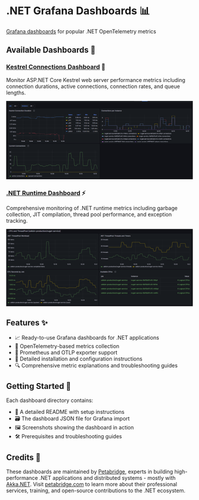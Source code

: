 # .NET Grafana Dashboards 📊
[Grafana dashboards](https://grafana.com/) for popular .NET OpenTelemetry metrics

## Available Dashboards 🎯

### [Kestrel Connections Dashboard](kestrel/README.md) 🚀
Monitor ASP.NET Core Kestrel web server performance metrics including connection durations, active connections, connection rates, and queue lengths.

![Kestrel Dashboard](kestrel/screenshots/kestrel-connections-dashboard.png)

### [.NET Runtime Dashboard](runtime/README.md) ⚡
Comprehensive monitoring of .NET runtime metrics including garbage collection, JIT compilation, thread pool performance, and exception tracking.

![Runtime Dashboard](runtime/screenshots/dotnet-threadpool-cpu-dashboard.png)

## Features ✨

- 📈 Ready-to-use Grafana dashboards for .NET applications
- 📡 OpenTelemetry-based metrics collection
- 🔌 Prometheus and OTLP exporter support
- 📝 Detailed installation and configuration instructions
- 🔍 Comprehensive metric explanations and troubleshooting guides

## Getting Started 🚦

Each dashboard directory contains:
- 📖 A detailed README with setup instructions
- 🗃️ The dashboard JSON file for Grafana import
- 🖼️ Screenshots showing the dashboard in action
- 🛠️ Prerequisites and troubleshooting guides

## Credits 🙌

These dashboards are maintained by [Petabridge](https://petabridge.com/), experts in building high-performance .NET applications and distributed systems - mostly with [Akka.NET](https://getakka.net/). Visit [petabridge.com](https://petabridge.com/) to learn more about their professional services, training, and open-source contributions to the .NET ecosystem.

